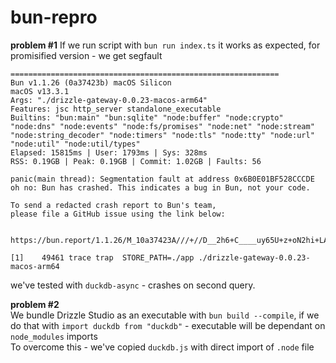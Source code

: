 # bun-repro

**problem #1**
If we run script with `bun run index.ts` it works as expected, for promisified version - we get segfault
```
============================================================
Bun v1.1.26 (0a37423b) macOS Silicon
macOS v13.3.1
Args: "./drizzle-gateway-0.0.23-macos-arm64"
Features: jsc http_server standalone_executable 
Builtins: "bun:main" "bun:sqlite" "node:buffer" "node:crypto" "node:dns" "node:events" "node:fs/promises" "node:net" "node:stream" "node:string_decoder" "node:timers" "node:tls" "node:tty" "node:url" "node:util" "node:util/types" 
Elapsed: 15815ms | User: 1793ms | Sys: 328ms
RSS: 0.19GB | Peak: 0.19GB | Commit: 1.02GB | Faults: 56

panic(main thread): Segmentation fault at address 0x6B0E01BF528CCCDE
oh no: Bun has crashed. This indicates a bug in Bun, not your code.

To send a redacted crash report to Bun's team,
please file a GitHub issue using the link below:

 https://bun.report/1.1.26/M_10a37423A///+//D__2h6+C____uy65U+z+oN2hi+LA2+7g4hrD8tmzxyC

[1]    49461 trace trap  STORE_PATH=./app ./drizzle-gateway-0.0.23-macos-arm64
```

we've tested with `duckdb-async` - crashes on second query.  
  

**problem #2**  
We bundle Drizzle Studio as an executable with `bun build --compile`, if we do that with `import duckdb from "duckdb"` - executable will be dependant on `node_modules` imports  
To overcome this - we've copied `duckdb.js` with direct import of `.node` file  
  